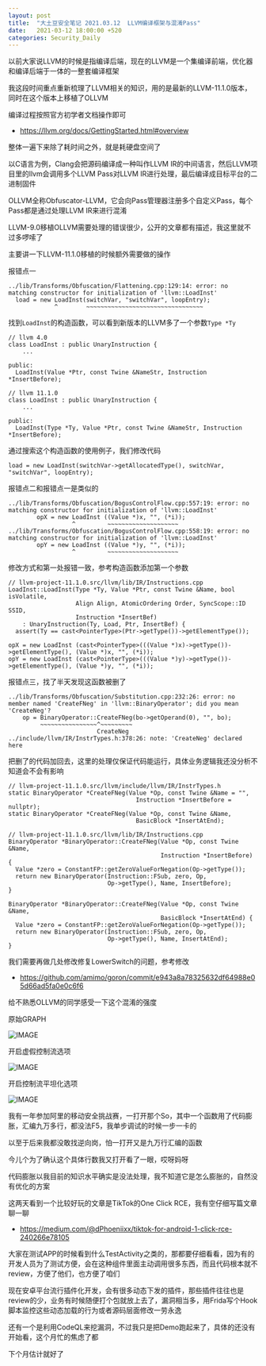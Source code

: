 ```yaml
---
layout: post
title:  "大土豆安全笔记 2021.03.12  LLVM编译框架与混淆Pass"
date:   2021-03-12 18:00:00 +520
categories: Security_Daily
---
```


以前大家说LLVM的时候是指编译后端，现在的LLVM是一个集编译前端，优化器和编译后端于一体的一整套编译框架

我这段时间重点重新梳理了LLVM相关的知识，用的是最新的LLVM-11.1.0版本，同时在这个版本上移植了OLLVM

编译过程按照官方初学者文档操作即可
- https://llvm.org/docs/GettingStarted.html#overview

整体一遍下来除了耗时间之外，就是耗硬盘空间了

以C语言为例，Clang会把源码编译成一种叫作LLVM IR的中间语言，然后LLVM项目里的llvm会调用多个LLVM Pass对LLVM IR进行处理，最后编译成目标平台的二进制固件

OLLVM全称Obfuscator-LLVM，它会向Pass管理器注册多个自定义Pass，每个Pass都是通过处理LLVM IR来进行混淆

LLVM-9.0移植OLLVM需要处理的错误很少，公开的文章都有描述，我这里就不过多啰嗦了

主要讲一下LLVM-11.1.0移植的时候额外需要做的操作

报错点一
```
../lib/Transforms/Obfuscation/Flattening.cpp:129:14: error: no matching constructor for initialization of 'llvm::LoadInst'
  load = new LoadInst(switchVar, "switchVar", loopEntry);
             ^        ~~~~~~~~~~~~~~~~~~~~~~~~~~~~~~~~~
```

找到`LoadInst`的构造函数，可以看到新版本的LLVM多了一个参数`Type *Ty`
```
// llvm 4.0
class LoadInst : public UnaryInstruction {
    ...

public:
  LoadInst(Value *Ptr, const Twine &NameStr, Instruction *InsertBefore);
  
// llvm 11.1.0
class LoadInst : public UnaryInstruction {
    ...

public:
  LoadInst(Type *Ty, Value *Ptr, const Twine &NameStr, Instruction *InsertBefore);
```

通过搜索这个构造函数的使用例子，我们修改代码
```
load = new LoadInst(switchVar->getAllocatedType(), switchVar, "switchVar", loopEntry);
```

报错点二和报错点一是类似的
```
../lib/Transforms/Obfuscation/BogusControlFlow.cpp:557:19: error: no matching constructor for initialization of 'llvm::LoadInst'
        opX = new LoadInst ((Value *)x, "", (*i));
                  ^         ~~~~~~~~~~~~~~~~~~~~
../lib/Transforms/Obfuscation/BogusControlFlow.cpp:558:19: error: no matching constructor for initialization of 'llvm::LoadInst'
        opY = new LoadInst ((Value *)y, "", (*i));
                  ^         ~~~~~~~~~~~~~~~~~~~~
```

修改方式和第一处报错一致，参考构造函数添加第一个参数
```
// llvm-project-11.1.0.src/llvm/lib/IR/Instructions.cpp
LoadInst::LoadInst(Type *Ty, Value *Ptr, const Twine &Name, bool isVolatile,
                   Align Align, AtomicOrdering Order, SyncScope::ID SSID,
                   Instruction *InsertBef)
    : UnaryInstruction(Ty, Load, Ptr, InsertBef) {
  assert(Ty == cast<PointerType>(Ptr->getType())->getElementType());

opX = new LoadInst (cast<PointerType>(((Value *)x)->getType())->getElementType(), (Value *)x, "", (*i));
opY = new LoadInst (cast<PointerType>(((Value *)y)->getType())->getElementType(), (Value *)y, "", (*i));
```

报错点三，找了半天发现这函数被删了
```
../lib/Transforms/Obfuscation/Substitution.cpp:232:26: error: no member named 'CreateFNeg' in 'llvm::BinaryOperator'; did you mean 'CreateNeg'?
    op = BinaryOperator::CreateFNeg(bo->getOperand(0), "", bo);
         ~~~~~~~~~~~~~~~~^~~~~~~~~~
                         CreateNeg
../include/llvm/IR/InstrTypes.h:378:26: note: 'CreateNeg' declared here
```

把删了的代码加回去，这里的处理仅保证代码能运行，具体业务逻辑我还没分析不知道会不会有影响
```
// llvm-project-11.1.0.src/llvm/include/llvm/IR/InstrTypes.h
static BinaryOperator *CreateFNeg(Value *Op, const Twine &Name = "",
                                    Instruction *InsertBefore = nullptr);
static BinaryOperator *CreateFNeg(Value *Op, const Twine &Name,
                                    BasicBlock *InsertAtEnd);
                                    
// llvm-project-11.1.0.src/llvm/lib/IR/Instructions.cpp
BinaryOperator *BinaryOperator::CreateFNeg(Value *Op, const Twine &Name,
                                           Instruction *InsertBefore) {
  Value *zero = ConstantFP::getZeroValueForNegation(Op->getType());
  return new BinaryOperator(Instruction::FSub, zero, Op,
                            Op->getType(), Name, InsertBefore);
}

BinaryOperator *BinaryOperator::CreateFNeg(Value *Op, const Twine &Name,
                                           BasicBlock *InsertAtEnd) {
  Value *zero = ConstantFP::getZeroValueForNegation(Op->getType());
  return new BinaryOperator(Instruction::FSub, zero, Op,
                            Op->getType(), Name, InsertAtEnd);
}
```

我们需要再做几处修改修复LowerSwitch的问题，参考修改
- https://github.com/amimo/goron/commit/e943a8a78325632df64988e05d66ad5fa0e0c6f6

给不熟悉OLLVM的同学感受一下这个混淆的强度

原始GRAPH

![IMAGE](resources/19F80C37F4E6B81748E7840DB0FEF16A.jpg)

开启虚假控制流选项

![IMAGE](resources/5E3B7E445B27E6AB76B4F80AAFB27EFA.jpg)

开启控制流平坦化选项

![IMAGE](resources/8C0F0AC6E22E95651E72F72C388C5850.jpg)

我有一年参加阿里的移动安全挑战赛，一打开那个So，其中一个函数用了代码膨胀，汇编九万多行，都没法F5，我单步调试的时候一步一卡的

以至于后来我都没敢找逆向岗，怕一打开又是九万行汇编的函数

今儿个为了确认这个具体行数我又打开看了一眼，哎呀妈呀

代码膨胀以我目前的知识水平确实是没法处理，我不知道它是怎么膨胀的，自然没有优化的方案

这两天看到一个比较好玩的文章是TikTok的One Click RCE，我有空仔细写篇文章聊一聊
- https://medium.com/@dPhoeniixx/tiktok-for-android-1-click-rce-240266e78105

大家在测试APP的时候看到什么TestActivity之类的，那都要仔细看看，因为有的开发人员为了测试方便，会在这种组件里面主动调用很多东西，而且代码根本就不review，方便了他们，也方便了咱们

现在安卓平台流行插件化开发，会有很多动态下发的插件，那些插件往往也是review的少，业务有时候随便打个包就放上去了，漏洞相当多，用Frida写个Hook脚本监控这些动态加载的行为或者源码层面修改一劳永逸

还有一个是利用CodeQL来挖漏洞，不过我只是把Demo跑起来了，具体的还没有开始看，这个月忙的焦虑了都

下个月估计就好了